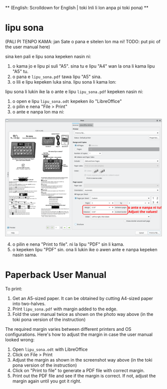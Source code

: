 ** (English: Scrolldown for English | toki Inli li lon anpa pi toki pona) **

# lipu sona

(PALI PI TENPO KAMA: jan Sate o pana e sitelen lon ma ni! TODO: put pic of the user manual here)

sina ken pali e lipu sona kepeken nasin ni:

1. o kama jo e lipu pi suli "A5". sina tu e lipu "A4" wan la ona li kama lipu "A5" tu.
2. o pana e `lipu_sona.pdf` tawa lipu "A5" sina.
3. o lili e lipu kepeken luka sina. lipu sona li kama lon:

lipu sona li lukin ike la o ante e lipu `lipu_sona.pdf` kepeken nasin ni:

1. o open e lipu `lipu_sona.odt` kepeken ilo "LibreOffice"
2. o pilin e nena "File > Print"
3. o ante e nanpa lon ma ni:

![sitelen ni li pana e sona ni: jan o ante e nanpa seme?](./docs/margin.png)

4. o pilin e nena "Print to file". ni la lipu "PDF" sin li kama.
5. o kepeken lipu "PDF" sin. ona li lukin ike o awen ante e nanpa kepeken nasin sama.


# Paperback User Manual

To print:

1. Get an A5-sized paper. It can be obtained by cutting A4-sized paper into two-halves.
2. Print `lipu_sona.pdf` with margin added to the edge.
3. Fold the user manual twice as shown on the photo way above (in the toki pona version of the instruction)

The required margin varies between different printers and OS configurations. Here's how to adjust the margin in case the user manual looked wrong:

1. Open `lipu_sona.odt` with LibreOffice
2. Click on File > Print
3. Adjust the margin as shown in the screenshot way above (in the toki pona version of the instruction)
4. Click on "Print to file" to generate a PDF file with correct margin.
5. Print out the PDF file and see if the margin is correct. If not, adjust the margin again until you got it right.
